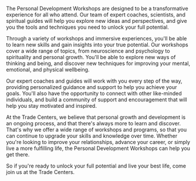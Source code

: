 The Personal Development Workshops are designed to be a transformative experience for all who attend. Our team of expert coaches, scientists, and spiritual guides will help you explore new ideas and perspectives, and give you the tools and techniques you need to unlock your full potential.

Through a variety of workshops and immersive experiences, you'll be able to learn new skills and gain insights into your true potential. Our workshops cover a wide range of topics, from neuroscience and psychology to spirituality and personal growth. You'll be able to explore new ways of thinking and being, and discover new techniques for improving your mental, emotional, and physical wellbeing.

Our expert coaches and guides will work with you every step of the way, providing personalized guidance and support to help you achieve your goals. You'll also have the opportunity to connect with other like-minded individuals, and build a community of support and encouragement that will help you stay motivated and inspired.

At the Trade Centers, we believe that personal growth and development is an ongoing process, and that there's always more to learn and discover. That's why we offer a wide range of workshops and programs, so that you can continue to upgrade your skills and knowledge over time. Whether you're looking to improve your relationships, advance your career, or simply live a more fulfilling life, the Personal Development Workshops can help you get there.

So if you're ready to unlock your full potential and live your best life, come join us at the Trade Centers.

